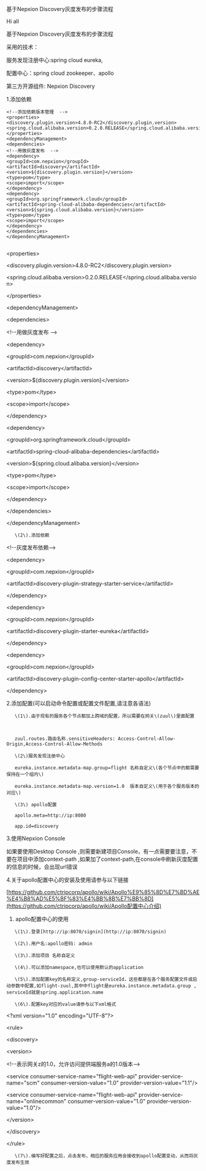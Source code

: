 基于Nepxion Discovery灰度发布的步骤流程

Hi all

基于Nepxion Discovery灰度发布的步骤流程

采用的技术：

服务发现注册中心:spring cloud eureka,

配置中心：spring cloud zookeeper、apollo

第三方开源组件: Nepxion Discovery

1.添加依赖

```
<!--添加依赖版本管理  -->
<properties>
<discovery.plugin.version>4.8.0-RC2</discovery.plugin.version>
<spring.cloud.alibaba.version>0.2.0.RELEASE</spring.cloud.alibaba.version>
</properties>
<dependencyManagement>
<dependencies>
<!--用做灰度发布  -->
<dependency>
<groupId>com.nepxion</groupId>
<artifactId>discovery</artifactId>
<version>${discovery.plugin.version}</version>
<type>pom</type>
<scope>import</scope>
</dependency>
<dependency>
<groupId>org.springframework.cloud</groupId>
<artifactId>spring-cloud-alibaba-dependencies</artifactId>
<version>${spring.cloud.alibaba.version}</version>
<type>pom</type>
<scope>import</scope>
</dependency>
</dependencies>
</dependencyManagement>
```

```

```

&lt;properties&gt;

&lt;discovery.plugin.version&gt;4.8.0-RC2&lt;/discovery.plugin.version&gt;

&lt;spring.cloud.alibaba.version&gt;0.2.0.RELEASE&lt;/spring.cloud.alibaba.version&gt;

&lt;/properties&gt;

&lt;dependencyManagement&gt;

&lt;dependencies&gt;

&lt;!--用做灰度发布  --&gt;

&lt;dependency&gt;

&lt;groupId&gt;com.nepxion&lt;/groupId&gt;

&lt;artifactId&gt;discovery&lt;/artifactId&gt;

&lt;version&gt;${discovery.plugin.version}&lt;/version&gt;

&lt;type&gt;pom&lt;/type&gt;

&lt;scope&gt;import&lt;/scope&gt;

&lt;/dependency&gt;

&lt;dependency&gt;

&lt;groupId&gt;org.springframework.cloud&lt;/groupId&gt;

&lt;artifactId&gt;spring-cloud-alibaba-dependencies&lt;/artifactId&gt;

&lt;version&gt;${spring.cloud.alibaba.version}&lt;/version&gt;

&lt;type&gt;pom&lt;/type&gt;

&lt;scope&gt;import&lt;/scope&gt;

&lt;/dependency&gt;

&lt;/dependencies&gt;

&lt;/dependencyManagement&gt;

```
   \(2\).添加依赖
```

&lt;!--灰度发布依赖--&gt;

&lt;dependency&gt;

&lt;groupId&gt;com.nepxion&lt;/groupId&gt;

&lt;artifactId&gt;discovery-plugin-strategy-starter-service&lt;/artifactId&gt;

&lt;/dependency&gt;

&lt;dependency&gt;

&lt;groupId&gt;com.nepxion&lt;/groupId&gt;

&lt;artifactId&gt;discovery-plugin-starter-eureka&lt;/artifactId&gt;

&lt;/dependency&gt;

&lt;dependency&gt;

&lt;groupId&gt;com.nepxion&lt;/groupId&gt;

&lt;artifactId&gt;discovery-plugin-config-center-starter-apollo&lt;/artifactId&gt;

&lt;/dependency&gt;

2.添加配置\(可以启动命令配置或配置文件配置,请注意各语法\)

```
   \(1\).由于现有的服务各个节点都加上跨域的配置，所以需要在网关\(zuul\)里面配置



   zuul.routes.路由名称.sensitiveHeaders: Access-Control-Allow-Origin,Access-Control-Allow-Methods

   \(2\)服务发现注册中心

   eureka.instance.metadata-map.group=flight 名称自定义\(各个节点中的都需要保持在一个组内\)

   eureka.instance.metadata-map.version=1.0  版本自定义\(用于各个服务版本的对应\)

   \(3\) apollo配置

   apollo.meta=http://ip:8080

   app.id=discovery
```

3.使用Nepxion   Console

如果要使用Desktop Console ,则需要新建项目Console，有一点需要要注意，不要在项目中添加context-path ,如果加了context-path,在console中刷新灰度配置的信息的时候，会出现url错误

4.关于apollo配置中心的安装及使用请参与以下链接

[https://github.com/ctripcorp/apollo/wiki/Apollo%E9%85%8D%E7%BD%AE%E4%B8%AD%E5%BF%83%E4%BB%8B%E7%BB%8D](https://github.com/ctripcorp/apollo/wiki/Apollo配置中心介绍)

1. apollo配置中心的使用

```
   \(1\).登录[http://ip:8070/signin](http://ip:8070/signin)

   \(2\).用户名:apollo密码: admin

   \(3\).添加项目 名称自定义

   \(4\).可以添加namespace,也可以使用默认的application

   \(5\).添加配置key的名称定义,group-serviceId，这些都是在各个服务配置文件或启动参数中配置,如flight-zuul,其中中flight是eureka.instance.metadata.group , serviceId就是spring.application.name

   \(6\).配置key对应的value请参与以下xml格式
```

&lt;?xml version="1.0" encoding="UTF-8"?&gt;

&lt;rule&gt;

&lt;discovery&gt;

&lt;version&gt;

&lt;!--表示网关z的1.0，允许访问提供端服务a的1.0版本--&gt;

&lt;service consumer-service-name="flight-web-api" provider-service-name="scm" consumer-version-value="1.0" provider-version-value="1.1"/&gt;

&lt;service consumer-service-name="flight-web-api" provider-service-name="onlinecommon" consumer-version-value="1.0" provider-version-value="1.0"/&gt;

&lt;/version&gt;

&lt;/discovery&gt;

&lt;/rule&gt;

```
   \(7\).编写好配置之后，点击发布，相应的服务应用会接收到apollo配置变动，从而将灰度发布生效
```



